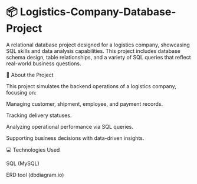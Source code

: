 # 📦 Logistics-Company-Database-Project
A relational database project designed for a logistics company, showcasing SQL skills and data analysis capabilities. This project includes database schema design, table relationships, and a variety of SQL queries that reflect real-world business questions.

📖 About the Project

This project simulates the backend operations of a logistics company, focusing on:

Managing customer, shipment, employee, and payment records.

Tracking delivery statuses.

Analyzing operational performance via SQL queries.

Supporting business decisions with data-driven insights.

💻 Technologies Used

SQL (MySQL)

ERD tool (dbdiagram.io)

